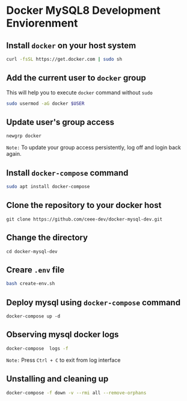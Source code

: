 # Docker MySQL8 Development Enviorenment

## Install `docker` on your host system

```bash
curl -fsSL https://get.docker.com | sudo sh
```

## Add the current user to `docker` group 

This will help you to execute `docker` command without  `sudo`

```bash
sudo usermod -aG docker $USER
```

##  Update user's group access 

```bash
newgrp docker
```

`Note:` To update your group access persistently, log off and login back again.
 
## Install `docker-compose` command

```bash
sudo apt install docker-compose
```

## Clone the repository to your docker host

```
git clone https://github.com/ceee-dev/docker-mysql-dev.git
```

##  Change the directory 
 
```
cd docker-mysql-dev
```
 
## Creare `.env` file

```bash
bash create-env.sh 
```

## Deploy mysql using `docker-compose` command

```
docker-compose up -d
```
## Observing mysql docker logs 

```bash
docker-compose  logs -f
```

`Note:`  Press  ```Ctrl + C``` to exit from log interface

## Unstalling and  cleaning up

```bash
docker-compose -f down -v --rmi all --remove-orphans
```



